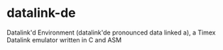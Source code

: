 # datalink-de
Datalink'd Environment (datalink'de pronounced data linked a), a Timex Datalink emulator written in C and ASM
